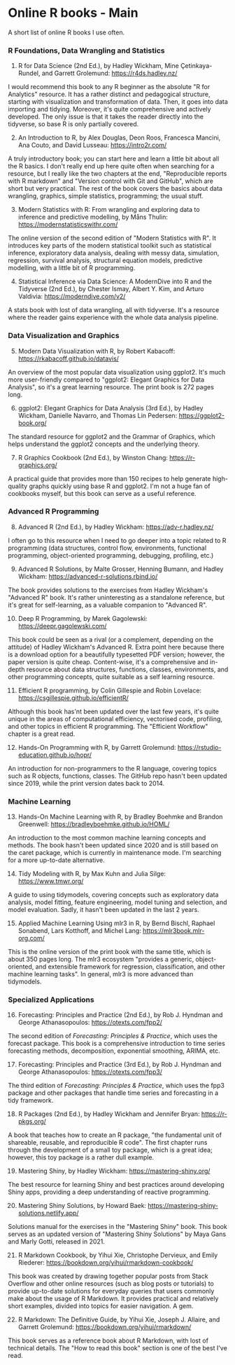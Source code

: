 # Online R books - Main

A short list of online R books I use often.

### R Foundations, Data Wrangling and Statistics

01. R for Data Science (2nd Ed.), by Hadley Wickham, Mine Çetinkaya-Rundel, and Garrett Grolemund: https://r4ds.hadley.nz/

I would recommend this book to any R beginner as the absolute "R for Analytics" resource. It has a rather distinct and pedagogical structure, starting with visualization and transformation of data. Then, it goes into data importing and tidying. Moreover, it's quite comprehensive and actively developed. The only issue is that it takes the reader directly into the tidyverse, so base R is only partially covered.

02. An Introduction to R, by Alex Douglas, Deon Roos, Francesca Mancini, Ana Couto, and David Lusseau: https://intro2r.com/

A truly introductory book; you can start here and learn a little bit about all the R basics. I don't really end up here quite often when searching for a resource, but I really like the two chapters at the end, "Reproducible reports with R markdown" and "Version control with Git and GitHub", which are short but very practical. The rest of the book covers the basics about data wrangling, graphics, simple statistics, programming; the usual stuff.

03. Modern Statistics with R: From wrangling and exploring data to inference and predictive modelling, by Måns Thulin: https://modernstatisticswithr.com/

The online version of the second edition of "Modern Statistics with R". It introduces key parts of the modern statistical toolkit such as statistical inference, exploratory data analysis, dealing with messy data, simulation, regression, survival analysis, structural equation models, predictive modelling, with a little bit of R programming.

04. Statistical Inference via Data Science: A ModernDive into R and the Tidyverse (2nd Ed.), by Chester Ismay, Albert Y. Kim, and Arturo Valdivia: https://moderndive.com/v2/

A stats book with lost of data wrangling, all with tidyverse. It's a resource where the reader gains experience with the whole data analysis pipeline.

### Data Visualization and Graphics

05. Modern Data Visualization with R, by Robert Kabacoff: https://rkabacoff.github.io/datavis/

An overview of the most popular data visualization using ggplot2. It's much more user-friendly compared to "ggplot2: Elegant Graphics for Data Analysis", so it's a great learning resource. The print book is 272 pages long.

06. ggplot2: Elegant Graphics for Data Analysis (3rd Ed.), by Hadley Wickham, Danielle Navarro, and Thomas Lin Pedersen: https://ggplot2-book.org/

The standard resource for ggplot2 and the Grammar of Graphics, which helps understand the ggplot2 concepts and the underlying theory.

07. R Graphics Cookbook (2nd Ed.), by Winston Chang: https://r-graphics.org/

A practical guide that provides more than 150 recipes to help generate high-quality graphs quickly using base R and ggplot2. I'm not a huge fan of cookbooks myself, but this book can serve as a useful reference.

### Advanced R Programming

08. Advanced R (2nd Ed.), by Hadley Wickham: https://adv-r.hadley.nz/

I often go to this resource when I need to go deeper into a topic related to R programming (data structures, control flow, environments, functional programming, object-oriented programming, debugging, profiling, etc.) 

09. Advanced R Solutions, by Malte Grosser, Henning Bumann, and Hadley Wickham: https://advanced-r-solutions.rbind.io/

The book provides solutions to the exercises from Hadley Wickham's "Advanced R" book. It's rather uninteresting as a standalone reference, but it's great for self-learning, as a valuable companion to "Advanced R".

10. Deep R Programming, by Marek Gagolewski: https://deepr.gagolewski.com/

This book could be seen as a rival (or a complement, depending on the attitude) of Hadley Wickham's Advanced R. Extra point here because there is a download option for a beautifully typesetted PDF version; however, the paper version is quite cheap. Content-wise, it's a comprehensive and in-depth resource about data structures, functions, classes, environments, and other programming concepts, quite suitable as a self learning resource.

11. Efficient R programming, by Colin Gillespie and Robin Lovelace: https://csgillespie.github.io/efficientR/

Although this book has'nt been updated over the last few years, it's quite unique in the areas of computational efficiency, vectorised code, profiling, and other topics in efficient R programming. The "Efficient Workflow" chapter is a great read.

12. Hands-On Programming with R, by Garrett Grolemund: https://rstudio-education.github.io/hopr/

An introduction for non-programmers to the R language, covering topics such as R objects, functions, classes. The GitHub repo hasn't been updated since 2019, while the print version dates back to 2014.

### Machine Learning

13. Hands-On Machine Learning with R, by Bradley Boehmke and Brandon Greenwell: https://bradleyboehmke.github.io/HOML/

An introduction to the most common machine learning concepts and methods. The book hasn't been updated since 2020 and is still based on the caret package, which is currently in maintenance mode. I'm searching for a more up-to-date alternative.

14. Tidy Modeling with R, by Max Kuhn and Julia Silge: https://www.tmwr.org/

A guide to using tidymodels, covering concepts such as exploratory data analysis, model fitting, feature engineering, model tuning and selection, and model evaluation. Sadly, it hasn't been updated in the last 2 years.

15. Applied Machine Learning Using mlr3 in R, by Bernd Bischl, Raphael Sonabend, Lars Kotthoff, and Michel Lang: https://mlr3book.mlr-org.com/

This is the online version of the print book with the same title, which is about 350 pages long. The mlr3 ecosystem "provides a generic, object-oriented, and extensible framework for regression, classification, and other machine learning tasks". In general, mlr3 is more advanced than tidymodels.

### Specialized Applications

16. Forecasting: Principles and Practice (2nd Ed.), by Rob J. Hyndman and George Athanasopoulos: https://otexts.com/fpp2/

The second edition of *Forecasting: Principles & Practice*, which uses the forecast package. This book is a comprehensive introduction to time series forecasting methods, decomposition, exponential smoothing, ARIMA, etc.

17. Forecasting: Principles and Practice (3rd Ed.), by Rob J. Hyndman and George Athanasopoulos: https://otexts.com/fpp3/

The third edition of *Forecasting: Principles & Practice*, which uses the fpp3 package and other packages that handle time series and forecasting in a tidy framework.

18. R Packages (2nd Ed.), by Hadley Wickham and Jennifer Bryan: https://r-pkgs.org/

A book that teaches how to create an R package, "the fundamental unit of shareable, reusable, and reproducible R code". The first chapter runs through the development of a small toy package, which is a great idea; however, this toy package is a rather dull example.

19. Mastering Shiny, by Hadley Wickham: https://mastering-shiny.org/

The best resource for learning Shiny and best practices around developing Shiny apps, providing a deep understanding of reactive programming.

20. Mastering Shiny Solutions, by Howard Baek: https://mastering-shiny-solutions.netlify.app/

Solutions manual for the exercises in the "Mastering Shiny" book. This book serves as an updated version of "Mastering Shiny Solutions" by Maya Gans and Marly Gotti, released in 2021.

21. R Markdown Cookbook, by Yihui Xie, Christophe Dervieux, and Emily Riederer: https://bookdown.org/yihui/rmarkdown-cookbook/

This book was created by drawing together popular posts from Stack Overflow and other online resources (such as blog posts or tutorials) to provide up-to-date solutions for everyday queries that users commonly make about the usage of R Markdown. It provides practical and relatively short examples, divided into topics for easier navigation. A gem.

22. R Markdown: The Definitive Guide, by Yihui Xie, Joseph J. Allaire, and Garrett Grolemund: https://bookdown.org/yihui/rmarkdown/

This book serves as a reference book about R Markdown, with lost of technical details. The "How to read this book" section is one of the best I've read.
